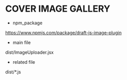 # COVER IMAGE GALLERY

- npm_package

https://www.npmjs.com/package/draft-js-image-plugin

- main file

dist/ImageUploader.jsx

- related file

dist/*.js

